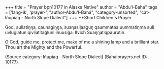 +++
title = "Prayer bpn10177 in Alaska Native"
author = "Abdu'l-Bahá"
tags = ['lang-ik', 'prayer-', "author-Abdu'l-Bahá", "category-unsorted", "cat-Iñupiaq - North Slope Dialect"]
+++
**Short Children's Prayer

God, aullatiŋŋa, qaunagiŋŋa, suaŋasiḷaaġuŋ qaummataa uummatiŋma suli uvluġiatun qivliatitaġluni iñuusiġa. Ilvich Suaŋŋatiqpaurutin.

O God, guide me, protect me, make of me a shining lamp and a brilliant star. Thou art the Mighty and the Powerful.

(Source category: Iñupiaq - North Slope Dialect)
(Bahaiprayers.net ID: 10177)
